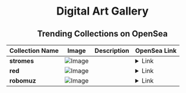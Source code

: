 <div align="center">

# Digital Art Gallery

## Trending Collections on OpenSea

| Collection Name                       | Image                                                                                     | Description                       | OpenSea Link                                                                                          |
|---------------------------------------|-------------------------------------------------------------------------------------------|-----------------------------------|--------------------------------------------------------------------------------------------------------|
| **stromes** | ![Image](https://i.seadn.io/s/raw/files/6976c12d0510f4466fa74d0befc98bcc.png?w=500&auto=format?w=200&auto=format) |  | <details><summary>Link</summary>[stromes](https://opensea.io/collection/stromes)</details> |
| **red** | ![Image](https://i.seadn.io/s/raw/files/911e42be97cf70c8316d4d8b4fec4323.jpg?w=500&auto=format?w=200&auto=format) |  | <details><summary>Link</summary>[red](https://opensea.io/collection/red-446)</details> |
| **robomuz** | ![Image](https://i.seadn.io/s/raw/files/d6d89c3f0c3f447a7cffb7832f5d669d.jpg?w=500&auto=format?w=200&auto=format) |  | <details><summary>Link</summary>[robomuz](https://opensea.io/collection/robomuz)</details> |

</div>